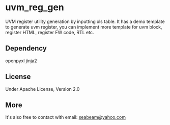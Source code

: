 # uvm_reg_gen
UVM register utility generation by inputting xls table.
It has a demo template to generate uvm register, you can implement more template for uvm block, register HTML, register FW code, RTL etc.

## Dependency
openpyxl jinja2

## License
Under Apache License, Version 2.0

## More
It's also free to contact with email: seabeam@yahoo.com
